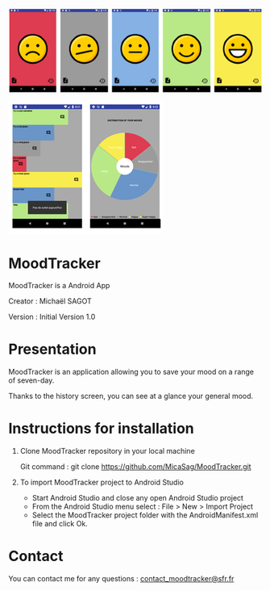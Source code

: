![MoodTracker Img](/app/src/main/res/drawable/moods.png)

![MoodTracker Img](/app/src/main/res/drawable/fonctions.png)

# MoodTracker

MoodTracker is a Android App

Creator : Michaël SAGOT 

Version : Initial Version 1.0


# Presentation

MoodTracker is an application allowing you to save your mood on a range of seven-day.

Thanks to the history screen, you can see at a glance your general mood.
 


# Instructions for installation


1. Clone MoodTracker repository in your local machine

    Git command : git clone https://github.com/MicaSag/MoodTracker.git


2. To import MoodTracker project to Android Studio 

	* Start Android Studio and close any open Android Studio project
	* From the Android Studio menu select : File > New > Import Project
	* Select the MoodTracker project folder with the AndroidManifest.xml file and click Ok. 



# Contact

You can contact me for any questions : contact_moodtracker@sfr.fr

